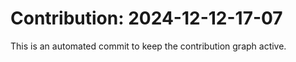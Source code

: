 # Contribution: 2024-12-12-17-07
This is an automated commit to keep the contribution graph active.
